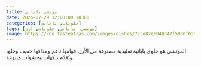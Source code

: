 ```yaml
---
title: موتشي ياباني
date: 2025-07-29 12:00:00 +0300
categories: [حلويات, ياباني]
tags: [موتشي, ياباني, حلويات, أرز]
image: https://cdn.tasteatlas.com/images/dishes/7cce87e6040347f5930f6356a6b4ab52.jpg
---
```


الموتشي هو حلوى يابانية تقليدية مصنوعة من الأرز. قوامها ناعم ومذاقها خفيف وحلو، وتُقدّم بنكهات وحشوات متنوعة.